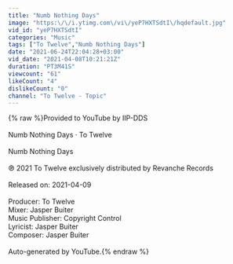 ```yaml
---
title: "Numb Nothing Days"
image: "https:\/\/i.ytimg.com\/vi\/yeP7HXTSdtI\/hqdefault.jpg"
vid_id: "yeP7HXTSdtI"
categories: "Music"
tags: ["To Twelve","Numb Nothing Days"]
date: "2021-06-24T22:04:28+03:00"
vid_date: "2021-04-08T10:21:21Z"
duration: "PT3M41S"
viewcount: "61"
likeCount: "4"
dislikeCount: "0"
channel: "To Twelve - Topic"
---
```

{% raw %}Provided to YouTube by IIP-DDS<br /><br />Numb Nothing Days · To Twelve<br /><br />Numb Nothing Days<br /><br />℗ 2021 To Twelve exclusively distributed by Revanche Records<br /><br />Released on: 2021-04-09<br /><br />Producer: To Twelve<br />Mixer: Jasper Buiter<br />Music  Publisher: Copyright Control<br />Lyricist: Jasper Buiter<br />Composer: Jasper Buiter<br /><br />Auto-generated by YouTube.{% endraw %}
